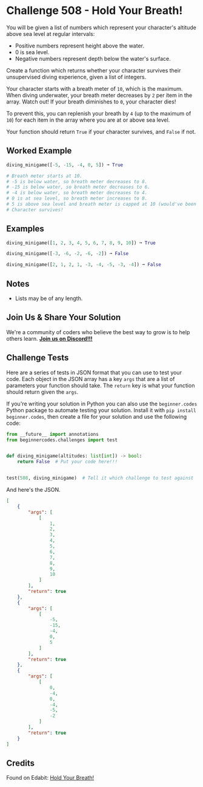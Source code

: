 # Challenge 508 - Hold Your Breath!

You will be given a list of numbers which represent your character's altitude above sea level at regular intervals:

- Positive numbers represent height above the water.
- 0 is sea level.
- Negative numbers represent depth below the water's surface.

Create a function which returns whether your character survives their unsupervised diving experience, given a list of integers.

Your character starts with a breath meter of `10`, which is the maximum. When diving underwater, your breath meter decreases by `2` per item in the array. Watch out! If your breath diminishes to `0`, your character dies!

To prevent this, you can replenish your breath by `4` (up to the maximum of `10`) for each item in the array where you are at or above sea level.

Your function should return `True` if your character survives, and `False` if not.

## Worked Example
```python
diving_minigame([-5, -15, -4, 0, 5]) ➞ True

# Breath meter starts at 10.
# -5 is below water, so breath meter decreases to 8.
# -15 is below water, so breath meter decreases to 6.
# -4 is below water, so breath meter decreases to 4.
# 0 is at sea level, so breath meter increases to 8.
# 5 is above sea level and breath meter is capped at 10 (would've been 12 otherwise).
# Character survives!
```
## Examples
```python
diving_minigame([1, 2, 3, 4, 5, 6, 7, 8, 9, 10]) ➞ True

diving_minigame([-3, -6, -2, -6, -2]) ➞ False

diving_minigame([2, 1, 2, 1, -3, -4, -5, -3, -4]) ➞ False
```
## Notes

- Lists may be of any length.

## Join Us & Share Your Solution

We're a community of coders who believe the best way to grow is to help others learn. **[Join us on Discord!!!](https://discord.gg/sfHykntuGy)**

## Challenge Tests

Here are a series of tests in JSON format that you can use to test your code. Each object in the JSON array has a key `args` that are a list of parameters your function should take. The `return` key is what your function should return given the `args`. 

If you're writing your solution in Python you can also use the `beginner.codes` Python package to automate testing your solution. Install it with `pip install beginner.codes`, then create a file for your solution and use the following code:
```python
from __future__ import annotations
from beginnercodes.challenges import test


def diving_minigame(altitudes: list[int]) -> bool:
    return False  # Put your code here!!!


test(508, diving_minigame)  # Tell it which challenge to test against
```
And here's the JSON.
```json
[
    {
        "args": [
            [
                1,
                2,
                3,
                4,
                5,
                6,
                7,
                8,
                9,
                10
            ]
        ],
        "return": true
    },
    {
        "args": [
            [
                -5,
                -15,
                -4,
                0,
                5
            ]
        ],
        "return": true
    },
    {
        "args": [
            [
                0,
                -4,
                0,
                -4,
                -5,
                -2
            ]
        ],
        "return": true
    }
]
```
## Credits

Found on Edabit: [Hold Your Breath!](https://edabit.com/challenge/ZsLDkJfLGFkmjS2jE)
